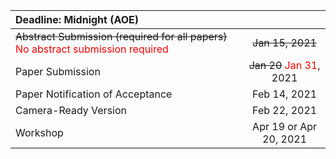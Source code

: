 


| Deadline: Midnight (AOE)                      |     |
|:----------------------------------------------|:---:|
| ~~Abstract Submission (required for all papers)~~ <font color="red">No abstract submission required</font> | ~~Jan 15, 2021~~ |
| Paper Submission                              | ~~Jan 20~~ <font color="red">Jan 31</font>, 2021 |
| Paper Notification of Acceptance              | Feb 14, 2021 |
| Camera-Ready Version                          | Feb 22, 2021 |
| Workshop                                      | Apr 19 or Apr 20, 2021 |
